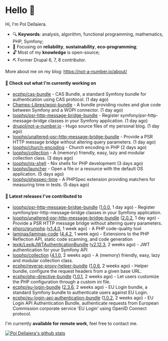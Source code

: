 # Hello 👋

Hi, I'm Pol Dellaiera.

- 🔍 **Keywords**: analysis, algorithm, functional programming, mathematics, PHP, Symfony;
- 🎯 Focusing on **reliability**, **sustainability**, **eco-programming**;
- 🔓 Most of my **knowledge** is open-source;
- ⛏️ Former Drupal 6, 7, 8 contributor.

More about me on my blog: https://not-a-number.io/about/

#### 👷 Check out what I'm currently working on

- [ecphp/cas-bundle](https://github.com/ecphp/cas-bundle) - CAS Bundle, a standard Symfony bundle for authentication using CAS protocol. (1 day ago)
- [Champs-Libres/wopi-bundle](https://github.com/Champs-Libres/wopi-bundle) - A bundle providing routes and glue code between Symfony and a WOPI connector. (1 day ago)
- [loophp/psr-http-message-bridge-bundle](https://github.com/loophp/psr-http-message-bridge-bundle) - Register symfony/psr-http-message-bridge classes in your Symfony application. (1 day ago)
- [drupol/not-a-number.io](https://github.com/drupol/not-a-number.io) - Hugo source files of my personal blog. (1 day ago)
- [loophp/unaltered-psr-http-message-bridge-bundle](https://github.com/loophp/unaltered-psr-http-message-bridge-bundle) - Provide a PSR HTTP message bridge without altering query parameters. (1 day ago)
- [loophp/church-encoding](https://github.com/loophp/church-encoding) - Church encoding in PHP (2 days ago)
- [loophp/collection](https://github.com/loophp/collection) - A (memory) friendly, easy, lazy and modular collection class. (3 days ago)
- [loophp/nix-shell](https://github.com/loophp/nix-shell) - Nix shells for PHP development (3 days ago)
- [loophp/launcher](https://github.com/loophp/launcher) - Open a file or a resource with the default OS application. (5 days ago)
- [loophp/phpspec-time](https://github.com/loophp/phpspec-time) - A PHPSpec extension providing matchers for measuring time in tests. (5 days ago)

#### 🔭 Latest releases I've contributed to

- [loophp/psr-http-message-bridge-bundle](https://github.com/loophp/psr-http-message-bridge-bundle) ([1.0.0](https://github.com/loophp/psr-http-message-bridge-bundle/releases/tag/1.0.0), 1 day ago) - Register symfony/psr-http-message-bridge classes in your Symfony application.
- [loophp/unaltered-psr-http-message-bridge-bundle](https://github.com/loophp/unaltered-psr-http-message-bridge-bundle) ([2.0.2](https://github.com/loophp/unaltered-psr-http-message-bridge-bundle/releases/tag/2.0.2), 1 day ago) - Provide a PSR HTTP message bridge without altering query parameters.
- [phpro/grumphp](https://github.com/phpro/grumphp) ([v1.4.0](https://github.com/phpro/grumphp/releases/tag/v1.4.0), 1 week ago) - A PHP code-quality tool
- [laminas/laminas-code](https://github.com/laminas/laminas-code) ([4.4.2](https://github.com/laminas/laminas-code/releases/tag/4.4.2), 1 week ago) - Extensions to the PHP Reflection API, static code scanning, and code generation
- [lexik/LexikJWTAuthenticationBundle](https://github.com/lexik/LexikJWTAuthenticationBundle) ([v2.12.3](https://github.com/lexik/LexikJWTAuthenticationBundle/releases/tag/v2.12.3), 2 weeks ago) - JWT authentication for your Symfony API
- [loophp/collection](https://github.com/loophp/collection) ([4.1.0](https://github.com/loophp/collection/releases/tag/4.1.0), 2 weeks ago) - A (memory) friendly, easy, lazy and modular collection class.
- [ecphp/reverse-proxy-helper-bundle](https://github.com/ecphp/reverse-proxy-helper-bundle) ([1.0.6](https://github.com/ecphp/reverse-proxy-helper-bundle/releases/tag/1.0.6), 2 weeks ago) - Helper bundle, configure the request headers from a given base URL.
- [ecphp/php-directive-bundle](https://github.com/ecphp/php-directive-bundle) ([1.0.1](https://github.com/ecphp/php-directive-bundle/releases/tag/1.0.1), 2 weeks ago) - Let users customize the PHP configuration through a custom ini file.
- [ecphp/eu-login-bundle](https://github.com/ecphp/eu-login-bundle) ([2.3.6](https://github.com/ecphp/eu-login-bundle/releases/tag/2.3.6), 2 weeks ago) - EU Login bundle, a standard Symfony bundle to authenticate users against EU Login.
- [ecphp/eu-login-api-authentication-bundle](https://github.com/ecphp/eu-login-api-authentication-bundle) ([1.0.2](https://github.com/ecphp/eu-login-api-authentication-bundle/releases/tag/1.0.2), 2 weeks ago) - EU Login API Authentication Bundle, authenticate requests from European Commission corporate service &#39;EU Login&#39; using OpenID Connect protocol.

I'm currently **available for remote work**, feel free to contact me.

[![Pol Dellaiera's github stats](https://github-readme-stats.vercel.app/api?username=drupol&count_private=true&show_icons=true)](https://github.com/drupol)
